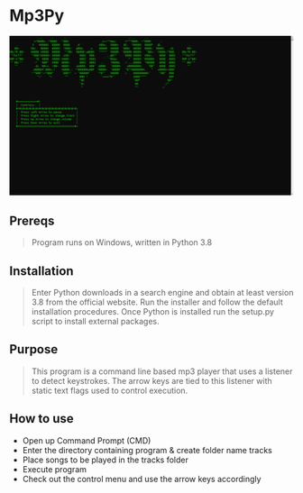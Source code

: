 # Mp3Py
![alt text](https://github.com/ngimb64/Mp3Py/blob/main/Mp3Py.png?raw=true)

## Prereqs
> Program runs on Windows, written in Python 3.8

## Installation
> Enter Python downloads in a search engine and obtain at least version 3.8 from the official website. 
> Run the installer and follow the default installation procedures.
> Once Python is installed run the setup.py script to install external packages.

## Purpose
> This program is a command line based mp3 player that uses a listener to detect keystrokes.
> The arrow keys are tied to this listener with static text flags used to control execution.

## How to use
- Open up Command Prompt (CMD)
- Enter the directory containing program & create folder name tracks
- Place songs to be played in the tracks folder
- Execute program
- Check out the control menu and use the arrow keys accordingly